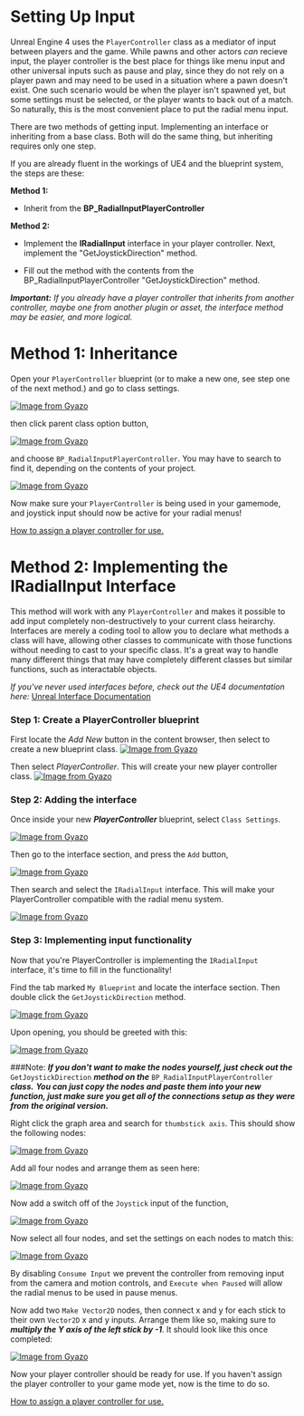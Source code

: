 # Setting Up Input

Unreal Engine 4 uses the `PlayerController` class as a mediator of input between players and the game.
While pawns and other actors *can* recieve input, the player controller is the best place for things like menu input and other universal inputs such as pause and play, since they do not
rely on a player pawn and may need to be used in a situation where a pawn doesn't exist. One such scenario would be when the player isn't spawned yet, but some settings must be selected, or the player wants to back out of a match.
So naturally, this is the most convenient place to put the radial menu input.

There are two methods of getting input. Implementing an interface or inheriting from a base class. Both will do the same thing, but inheriting requires only one step.

If you are already fluent in the workings of UE4 and the blueprint system, the steps are these:

**Method 1:**

* Inherit from the **BP_RadialInputPlayerController**

**Method 2:**

* Implement the **IRadialInput** interface in your player controller. Next, implement the "GetJoystickDirection" method.

* Fill out the method with the contents from the
BP_RadialInputPlayerController "GetJoystickDirection" method.

***Important:***
_If you already have a player controller that inherits from another controller,_
_maybe one from another plugin or asset, the interface method may be easier, and more logical._

# Method 1: Inheritance

Open your `PlayerController` blueprint (or to make a new one, see step one of the next method.) and go to class settings.

[![Image from Gyazo](https://i.gyazo.com/d141842adb0c5b447a3fef1c2a5e6119.png)](https://gyazo.com/d141842adb0c5b447a3fef1c2a5e6119.png)

then click parent class option button,

[![Image from Gyazo](https://i.gyazo.com/11d4444147ba6a42f37bf95956c5fb3b.png)](https://gyazo.com/11d4444147ba6a42f37bf95956c5fb3b.png)

and choose `BP_RadialInputPlayerController`. You may have to search to find it, depending on the contents of your project.

[![Image from Gyazo](https://i.gyazo.com/f5e3bc2c1636ad795b73be9a3a344227.png)](https://i.gyazo.com/f5e3bc2c1636ad795b73be9a3a344227.png)

Now make sure your `PlayerController` is being used in your gamemode, and joystick input should now be active for your radial menus!

[How to assign a player controller for use.](../Misc/HowToAssignA_PlayerController.md)

# Method 2: Implementing the IRadialInput Interface

This method will work with any `PlayerController` and makes it possible to add input completely non-destructively to your current class heirarchy.
Interfaces are merely a coding tool to allow you to declare what methods a class will have, allowing other classes to communicate with those functions
without needing to cast to your specific class. It's a great way to handle many different things that may have completely different classes but similar
functions, such as interactable objects.

_If you've never used interfaces before, check out the UE4 documentation here:_ <a href="https://docs.unrealengine.com/en-us/Engine/Blueprints/UserGuide/Types/Interface/UsingInterfaces" target="_blank">Unreal Interface Documentation</a>

### Step 1: Create a PlayerController blueprint

First locate the *Add New* button in the content browser, then select to create a new blueprint class.
[![Image from Gyazo](https://i.gyazo.com/d236a084ae6ff9fe7f6d513a3294f821.png)](https://gyazo.com/d236a084ae6ff9fe7f6d513a3294f821.png)

Then select *PlayerController*. This will create your new player controller class.
[![Image from Gyazo](https://i.gyazo.com/9e671947cbe17664210075d3af46f862.png)](https://gyazo.com/9e671947cbe17664210075d3af46f862.png)

### Step 2: Adding the interface

Once inside your new ***PlayerController*** blueprint, select `Class Settings`.

[![Image from Gyazo](https://i.gyazo.com/d141842adb0c5b447a3fef1c2a5e6119.png)](https://gyazo.com/d141842adb0c5b447a3fef1c2a5e6119.png)

Then go to the interface section, and press the `Add` button,

[![Image from Gyazo](https://i.gyazo.com/0edbe5b02d8f514dda4acfcb865d98f4.png)](https://gyazo.com/0edbe5b02d8f514dda4acfcb865d98f4.png)

Then search and select the `IRadialInput` interface. This will make your PlayerController compatible with the radial menu system.

[![Image from Gyazo](https://i.gyazo.com/2bcbf68fcb6cc5af929065f04d92b331.png)](https://gyazo.com/2bcbf68fcb6cc5af929065f04d92b331.png)

### Step 3: Implementing input functionality

Now that you're PlayerController is implementing the `IRadialInput` interface, it's time to fill in the functionality!

Find the tab marked `My Blueprint` and locate the interface section. Then double click the `GetJoystickDirection` method.

[![Image from Gyazo](https://i.gyazo.com/1e01ebff7d6f5870fa423a71ee06647b.png)](https://gyazo.com/1e01ebff7d6f5870fa423a71ee06647b.png)

Upon opening, you should be greeted with this:

[![Image from Gyazo](https://i.gyazo.com/a2b0d0a46d5cf4dd0e57993c727084e9.png)](https://gyazo.com/a2b0d0a46d5cf4dd0e57993c727084e9.png)

###Note:
***If you don't want to make the nodes yourself, just check out the*** `GetJoystickDirection` ***method on the*** `BP_RadialInputPlayerController` ***class.***
***You can just copy the nodes and paste them into your new function, just make sure you get all of the connections setup as they were from***
***the original version.***


Right click the graph area and search for `thumbstick axis`. This should show the following nodes:

[![Image from Gyazo](https://i.gyazo.com/6f8beed5dde847b234e0c2f3b77c2b31.png)](https://gyazo.com/6f8beed5dde847b234e0c2f3b77c2b31.png)

Add all four nodes and arrange them as seen here:

[![Image from Gyazo](https://i.gyazo.com/c11770b2e5a6a743785e8f16bf3bbdd8.png)](https://gyazo.com/c11770b2e5a6a743785e8f16bf3bbdd8.png)

Now add a switch off of the `Joystick` input of the function,

[![Image from Gyazo](https://i.gyazo.com/1067090720d0c2c51d8aea20a4bb7662.png)](https://gyazo.com/1067090720d0c2c51d8aea20a4bb7662.png)

Now select all four nodes, and set the settings on each nodes to match this:

[![Image from Gyazo](https://i.gyazo.com/47dffe568d2bb4a05d842c532d159936.png)](https://gyazo.com/47dffe568d2bb4a05d842c532d159936.png)

By disabling `Consume Input` we prevent the controller from removing input from the camera and motion controls, and `Execute when Paused` will allow the radial menus
to be used in pause menus.

Now add two `Make Vector2D` nodes, then connect x and y for each stick to their own `Vector2D` x and y inputs. Arrange them like so, making sure to ***multiply the Y axis of the left stick by -1***.
It should look like this once completed:

[![Image from Gyazo](https://i.gyazo.com/4ffd99431caa2da52fea089c8bfb2d03.png)](https://gyazo.com/4ffd99431caa2da52fea089c8bfb2d03.png)

Now your player controller should be ready for use. If you haven't assign the player controller to your game mode yet, now is the time to do so.


[How to assign a player controller for use.](../Misc/HowToAssignA_PlayerController.md)

